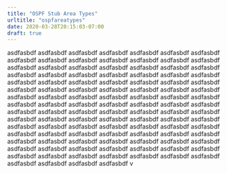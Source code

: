 ```yaml
---
title: "OSPF Stub Area Types"
urltitle: "ospfareatypes"
date: 2020-03-28T20:15:03-07:00
draft: true
---
```


asdfasbdf asdfasbdf asdfasbdf asdfasbdf asdfasbdf asdfasbdf asdfasbdf asdfasbdf asdfasbdf asdfasbdf asdfasbdf asdfasbdf asdfasbdf asdfasbdf asdfasbdf asdfasbdf asdfasbdf asdfasbdf asdfasbdf asdfasbdf asdfasbdf asdfasbdf asdfasbdf asdfasbdf asdfasbdf asdfasbdf asdfasbdf asdfasbdf asdfasbdf asdfasbdf asdfasbdf asdfasbdf asdfasbdf asdfasbdf <!--more--> asdfasbdf asdfasbdf asdfasbdf asdfasbdf asdfasbdf asdfasbdf asdfasbdf asdfasbdf asdfasbdf asdfasbdf asdfasbdf asdfasbdf asdfasbdf asdfasbdf asdfasbdf asdfasbdf asdfasbdf asdfasbdf asdfasbdf asdfasbdf asdfasbdf asdfasbdf asdfasbdf asdfasbdf asdfasbdf asdfasbdf asdfasbdf asdfasbdf asdfasbdf asdfasbdf asdfasbdf asdfasbdf asdfasbdf asdfasbdf asdfasbdf asdfasbdf asdfasbdf asdfasbdf asdfasbdf asdfasbdf asdfasbdf asdfasbdf asdfasbdf asdfasbdf asdfasbdf asdfasbdf asdfasbdf asdfasbdf asdfasbdf asdfasbdf asdfasbdf asdfasbdf asdfasbdf asdfasbdf asdfasbdf asdfasbdf asdfasbdf asdfasbdf asdfasbdf asdfasbdf asdfasbdf asdfasbdf asdfasbdf asdfasbdf asdfasbdf asdfasbdf asdfasbdf asdfasbdf asdfasbdf asdfasbdf asdfasbdf asdfasbdf asdfasbdf asdfasbdf asdfasbdf v

